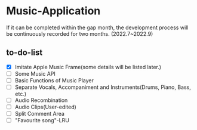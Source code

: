 # Music-Application
If it can be completed within the gap month, the development process will be continuously recorded for two months. (2022.7~2022.9)


## to-do-list
- [x] Imitate Apple Music Frame(some details will be listed later.)
- [ ] Some Music API
- [ ] Basic Functions of Music Player
- [ ] Separate Vocals, Accompaniment and Instruments(Drums, Piano, Bass, etc.)
- [ ] Audio Recombination
- [ ] Audio Clips(User-edited)
- [ ] Split Comment Area
- [ ] "Favourite song"-LRU
